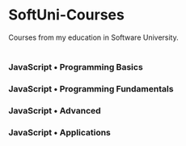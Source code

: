 # SoftUni-Courses
Courses from my education in Software University.
<br>
<br>
<h3>JavaScript • Programming Basics</h3>
<h3>JavaScript • Programming Fundamentals</h3>
<h3>JavaScript • Advanced</h3>
<h3>JavaScript • Applications</h3>

